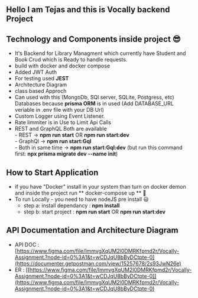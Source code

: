 ## Hello I am Tejas and this is Vocally backend Project

## Technology and Components inside project 😎

- It's Backend for Library Managment which currently have Student and Book Crud which is Ready to handle requests.
- build with docker and docker compose
- Added JWT Auth 
- For testing used **JEST** 
- Architecture Diagram
- class based Approch
- Can used with this (MongoDb, SQl server, SQLite, Postgress, etc) Databases because **prisma ORM** is in used (Add DATABASE_URL veriable in .env file with your DB Url)
- Custom Logger using Event Listener.
- Rate limmiter is in Use to Limit Api Calls
- REST and GraphQL Both are available <br />
      - REST -> **npm run start**  OR **npm run start:dev** <br />
      - GraphQl -> **npm run start:Gql** <br />
      - Both in same time -> **npm run start:Gql:dev** (but run this command first: **npx prisma migrate dev --name init**)


## How to Start Application

- if you have "Docker" install in your system than turn on docker demon and inside the project run ** docker-compose up ** 🤗
- To run Locally - you need to have nodeJS pre install  😃
    - step a: install dependancy : **npm install**
    - step b: start project      : **npm run start**   OR    **npm run start:dev**


## API Documentation and Architecture Diagram
- API DOC : [https://www.figma.com/file/ImmvgXqUM2l0DMRKfpmd2r/Vocally-Assignment.?node-id=0%3A1&t=wCDJqU8bByDCtpte-0](https://documenter.getpostman.com/view/15257678/2s93JwN26e)
- ER : [[https://www.figma.com/file/ImmvgXqUM2l0DMRKfpmd2r/Vocally-Assignment.?node-id=0%3A1&t=wCDJqU8bByDCtpte-0]](https://www.figma.com/file/ImmvgXqUM2l0DMRKfpmd2r/Vocally-Assignment.?node-id=0%3A1&t=wCDJqU8bByDCtpte-0)
